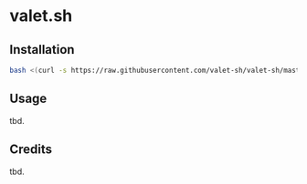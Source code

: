 valet.sh
========

Installation
------------

```bash
bash <(curl -s https://raw.githubusercontent.com/valet-sh/valet-sh/master/valet.sh) install
```

Usage
-----
tbd.

Credits
-------
tbd.



